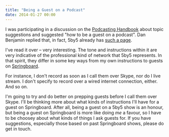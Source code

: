 ```yaml
---
title: "Being a Guest on a Podcast"
date: 2014-01-27 00:00
---
```


I was participating in a discussion on the [Podcasting Handbook](http://www.podcastinghandbook.co/blog/2014/1/23/topic-suggestions) about topic suggestions and suggested "how to be a guest on a podcast". Dan Benjamin replied that, in fact, 5by5 already has [such a page](http://5by5.tv/guest).

I've read it over – very interesting. The tone and instructions within it are very indicative of the professional kind of network that 5by5 represents. In that spirit, they differ in some key ways from my own instructions to guests on [Springboard](http://springboardshow.com).

For instance, I don't record as soon as I call them over Skype, nor do I live stream. I don't specify to record over a wired internet connection, either. And so on.

I'm going to try and do better on prepping guests before I call them over Skype. I'll be thinking more about what kinds of instructions I'll have for a guest on Springboard. After all, being a guest on a 5by5 show is an honour, but being a guest on Springboard is more like doing _me_ a favour, so I have to be choosey about what kinds of things I ask guests for. If you have suggestions, especially those based on past Springboard shows, please do get in touch.

<!-- more -->
